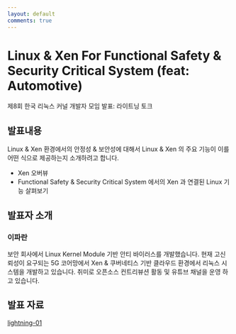 ```yaml
---
layout: default
comments: true
---
```


# Linux & Xen For Functional Safety & Security Critical System (feat: Automotive)
제8회 한국 리눅스 커널 개발자 모임 발표: 라이트닝 토크

## 발표내용
Linux  & Xen 환경에서의 안정성 & 보안성에 대해서 Linux & Xen 의 주요 기능이 이를 어떤 식으로 제공하는지 소개하려고 합니다.
- Xen 오버뷰  
- Functional Safety & Security Critical System 에서의 Xen 과 연결된 Linux 기능 살펴보기  


## 발표자 소개

### 이파란
보안 회사에서 Linux Kernel Module 기반 안티 바이러스를 개발했습니다. 현재 고신뢰성이 요구되는 5G 코어망에서 Xen & 쿠버네티스 기반 클라우드 환경에서 리눅스 시스템을 개발하고 있습니다.
취미로 오픈소스 컨트리뷰션 활동 및 유튜브 채널을 운영 하고 있습니다.

## 발표 자료
[lightning-01](https://raw.githubusercontent.com/kernel-dev-ko/kernel-dev-ko.github.io/master/8th/lightning-01/lightning-01.pdf)
